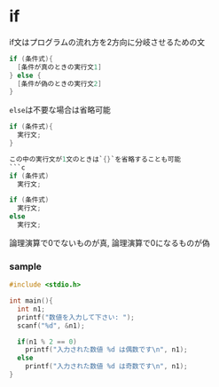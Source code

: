 # if
if文はプログラムの流れ方を2方向に分岐させるための文
```c
if (条件式){
  [条件が真のときの実行文1]
} else {
  [条件が偽のときの実行文2]
}
```

`else`は不要な場合は省略可能
```c
if (条件式){
  実行文;
}

この中の実行文が1文のときは`{}`を省略することも可能
```c
if (条件式)
  実行文;

if (条件式)
  実行文;
else
  実行文;
```

論理演算で0でないものが真, 論理演算で0になるものが偽

### sample
```c
#include <stdio.h>

int main(){
  int n1;
  printf("数値を入力して下さい: ");
  scanf("%d", &n1);

  if(n1 % 2 == 0)
    printf("入力された数値 %d は偶数です\n", n1);
  else
    printf("入力された数値 %d は奇数です\n", n1);
}
```

